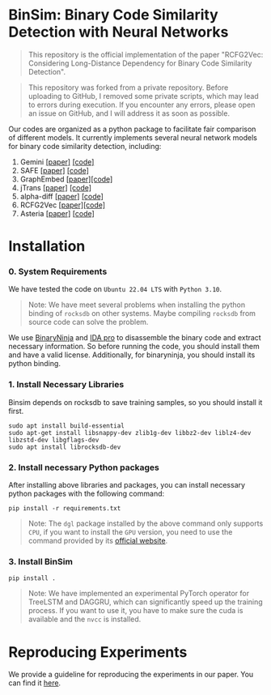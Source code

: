 # BinSim: Binary Code Similarity Detection with Neural Networks

> This repository is the official implementation of the paper "RCFG2Vec: Considering Long-Distance Dependency for Binary Code Similarity Detection".

> This repository was forked from a private repository. Before uploading to GitHub, I removed some private scripts, which may lead to errors during execution. If you encounter any errors, please open an issue on GitHub, and I will address it as soon as possible.

Our codes are organized as a python package to facilitate fair comparison of different models. It currently implements several neural network models for binary code similarity detection, including:
1. Gemini [\[paper\]](https://arxiv.org/abs/1708.06525) [\[code\]](lib/binsim/neural/nn/model/gemini.py) 
2. SAFE [\[paper\]](https://arxiv.org/abs/1811.05296) [\[code\]](lib/binsim/neural/nn/model/safe.py)
3. GraphEmbed [\[paper\]](https://ieeexplore.ieee.org/document/9797388)[\[code\]](lib/binsim/neural/nn/model/i2v_rnn.py)
4. jTrans [\[paper\]](https://arxiv.org/abs/2205.12713) [\[code\]](lib/binsim/neural/nn/model/jtrans.py)
5. alpha-diff [\[paper\]](https://ieeexplore.ieee.org/document/9000005) [\[code\]](lib/binsim/neural/nn/model/alphadiff.py)
6. RCFG2Vec [\[paper\]]()[\[code\]](lib/binsim/neural/nn/model/rcfg2vec.py)
7. Asteria [\[paper\]](https://arxiv.org/abs/2108.06082) [\[code\]](lib/binsim/neural/nn/model/treelstm.py)

# Installation
### 0. System Requirements
We have tested the code on `Ubuntu 22.04 LTS` with `Python 3.10`. 

> Note: We have meet several problems when installing the python binding of `rocksdb` on other systems. Maybe compiling `rocksdb` from source code can solve the problem.

We use [BinaryNinja](https://www.binary.ninja) and [IDA pro](https://hex-rays.com/IDA-pro/) to disassemble the binary code and extract necessary information. So before running the code, you should install them and have a valid license. Additionally, for binaryninja, you should install its python binding.

### 1. Install Necessary Libraries
Binsim depends on rocksdb to save training samples, so you should install it first.
```shell
sudo apt install build-essential
sudo apt-get install libsnappy-dev zlib1g-dev libbz2-dev liblz4-dev libzstd-dev libgflags-dev
sudo apt install librocksdb-dev
```

### 2. Install necessary Python packages
After installing above libraries and packages, you can install necessary python packages with the following command:

```shell
pip install -r requirements.txt
```
> Note: The `dgl` package installed by the above command only supports `CPU`, if you want to install the `GPU` version, you need to use the command provided by its [official website](https://www.dgl.ai/pages/start.html).

### 3. Install BinSim
```shell
pip install .
```

> Note: We have implemented an experimental PyTorch operator for TreeLSTM and DAGGRU, which can significantly speed up the training process. If you want to use it, you have to make sure the cuda is available and the `nvcc` is installed. 

# Reproducing Experiments
We provide a guideline for reproducing the experiments in our paper. You can find it [here](./Reproducing-Guildline.md).
